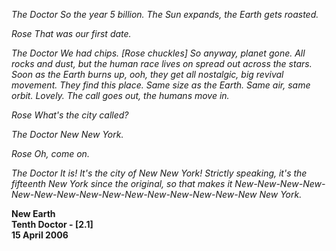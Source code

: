 _The Doctor_ _So the year 5 billion. The Sun expands, the Earth gets roasted._

_Rose_ _That was our first date._

_The Doctor_ _We had chips. [Rose chuckles] So anyway, planet gone. All rocks and dust, but the human race lives on spread out across the stars. Soon as the Earth burns up, ooh, they get all nostalgic, big revival movement. They find this place. Same size as the Earth. Same air, same orbit. Lovely. The call goes out, the humans move in._

_Rose_ _What's the city called?_

_The Doctor_ _New New York._

_Rose_ _Oh, come on._

_The Doctor_ _It is! It's the city of New New York! Strictly speaking, it's the fifteenth New York since the original, so that makes it New-New-New-New-New-New-New-New-New-New-New-New-New-New-New New York._

**New Earth  
Tenth Doctor - [2.1]  
15 April 2006**